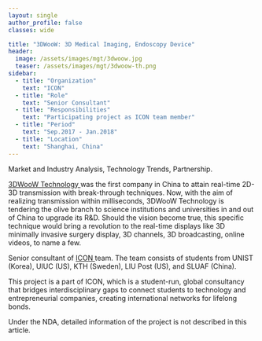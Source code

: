 ```yaml
---
layout: single
author_profile: false
classes: wide

title: "3DWooW: 3D Medical Imaging, Endoscopy Device"
header:
  image: /assets/images/mgt/3dwoow.jpg
  teaser: /assets/images/mgt/3dwoow-th.png
sidebar:
  - title: "Organization"
    text: "ICON"
  - title: "Role"
    text: "Senior Consultant"
  - title: "Responsibilities"
    text: "Participating project as ICON team member" 
  - title: "Period"
    text: "Sep.2017 - Jan.2018"
  - title: "Location"
    text: "Shanghai, China" 
---
```


Market and Industry Analysis, Technology Trends, Partnership.

<a href="http://3dwoow.com/en/home.aspx" class="no-uline"> 3DWooW Technology </a> was the first company in China to attain real-time 2D-3D transmission with break-through techniques. Now, with the aim of realizing transmission within milliseconds, 3DWooW Technology is tendering the olive branch to science institutions and universities in and out of China to upgrade its R&D. Should the vision become true, this specific technique would bring a revolution to the real-time displays like 3D minimally invasive surgery display, 3D channels, 3D broadcasting, online videos, to name a few.

Senior consultant of <a href="https://www.linkedin.com/company/international-consulting-network---icon/" class="no-uline"> ICON </a> team. The team consists of students from UNIST (Korea), UIUC (US), KTH (Sweden), LIU Post (US), and SLUAF (China).

This project is a part of ICON, which is a student-run, global consultancy that bridges interdisciplinary gaps to connect students to technology and entrepreneurial companies, creating international networks for lifelong bonds. 

Under the NDA, detailed information of the project is not described in this article.